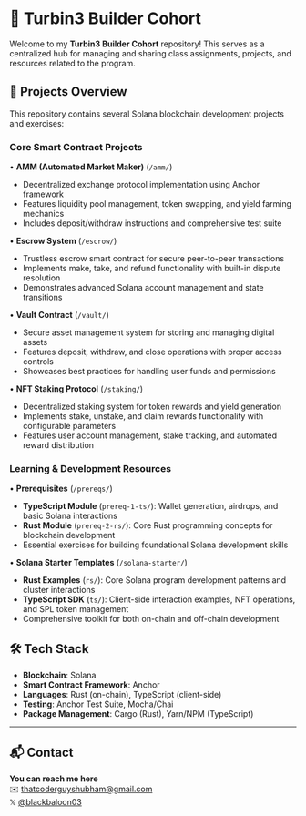 # 🚀 Turbin3 Builder Cohort

Welcome to my **Turbin3 Builder Cohort** repository! This serves as a centralized hub for managing and sharing class assignments, projects, and resources related to the program.

## 📁 Projects Overview

This repository contains several Solana blockchain development projects and exercises:

### Core Smart Contract Projects

• **AMM (Automated Market Maker)** (`/amm/`)
  - Decentralized exchange protocol implementation using Anchor framework
  - Features liquidity pool management, token swapping, and yield farming mechanics
  - Includes deposit/withdraw instructions and comprehensive test suite

• **Escrow System** (`/escrow/`)
  - Trustless escrow smart contract for secure peer-to-peer transactions
  - Implements make, take, and refund functionality with built-in dispute resolution
  - Demonstrates advanced Solana account management and state transitions

• **Vault Contract** (`/vault/`)
  - Secure asset management system for storing and managing digital assets
  - Features deposit, withdraw, and close operations with proper access controls
  - Showcases best practices for handling user funds and permissions

• **NFT Staking Protocol** (`/staking/`)
  - Decentralized staking system for token rewards and yield generation
  - Implements stake, unstake, and claim rewards functionality with configurable parameters
  - Features user account management, stake tracking, and automated reward distribution

### Learning & Development Resources

• **Prerequisites** (`/prereqs/`)
  - **TypeScript Module** (`prereq-1-ts/`): Wallet generation, airdrops, and basic Solana interactions
  - **Rust Module** (`prereq-2-rs/`): Core Rust programming concepts for blockchain development
  - Essential exercises for building foundational Solana development skills

• **Solana Starter Templates** (`/solana-starter/`)
  - **Rust Examples** (`rs/`): Core Solana program development patterns and cluster interactions
  - **TypeScript SDK** (`ts/`): Client-side interaction examples, NFT operations, and SPL token management
  - Comprehensive toolkit for both on-chain and off-chain development

## 🛠️ Tech Stack

- **Blockchain**: Solana
- **Smart Contract Framework**: Anchor
- **Languages**: Rust (on-chain), TypeScript (client-side)
- **Testing**: Anchor Test Suite, Mocha/Chai
- **Package Management**: Cargo (Rust), Yarn/NPM (TypeScript)

---

## 📬 Contact

**You can reach me here**  
✉️ [thatcoderguyshubham@gmail.com](mailto:thatcoderguyshubham@gmail.com)  
𝕏  [@blackbaloon03](https://x.com/blackbaloon03)
